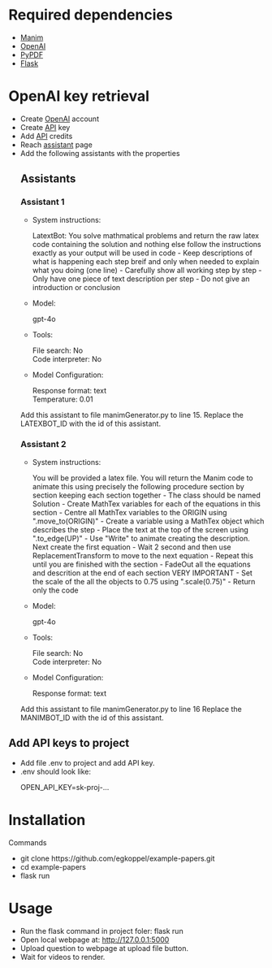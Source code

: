 <h1>Required dependencies</h1>
<ul>
  <li><a href="https://docs.manim.community/en/stable/installation/uv.html">Manim</a></ol></li>
  <li><a href="https://pypi.org/project/openai/">OpenAI</a></ol></li>
  <li><a href="https://pypi.org/project/pypdf">PyPDF</a></ol></li>
  <li><a href="https://pypi.org/project/Flask">Flask</a></ol></li>
  
  
</ul>
<h1>OpenAI key retrieval </h1>
<ul>
  <li>Create <a href="https://platform.openai.com/docs/overview">OpenAI</a> account </li>
  <li>Create <a href="https://platform.openai.com/api-keys">API</a> key </li>
  <li>Add <a href="https://platform.openai.com/settings/organization/billing/overview">API</a> credits </li>
  <li>Reach <a href= "https://platform.openai.com/assistants">assistant</a> page</li>
  <li>Add the following assistants with the properties</li>
  <h2>
    Assistants
  </h2>
  <h3>Assistant 1</h3>
  <ul>
  <li>System instructions: </li>
    <p>LatextBot:
You solve mathmatical problems and return the raw latex code containing the solution and nothing else follow the instructions exactly as your output will be used in code
- Keep descriptions of what is happening each step breif and only when needed to explain what you doing (one line)
- Carefully show all working step by step
- Only have one piece of text description per step
- Do not give an introduction or conclusion </p>
    <li>Model: </li>
    <p>gpt-4o</p>
    <li>Tools: </li>
    <p>File search: No<br>Code interpreter: No</p>
    <li>Model Configuration: </li>
    <p>Response format: text<br>Temperature: 0.01</p>
  </ul>
  <p>Add this assistant to file manimGenerator.py to line 15. Replace the LATEXBOT_ID with the id of this assistant. </p>
  <h3>Assistant 2</h3>
 <ul>
  <li>System instructions: </li>
    <p>You will be provided a latex file. You will return the Manim code to animate this using precisely the following procedure section by section keeping each section together
- The class should be named Solution
- Create MathTex variables for each of the equations in this section
- Centre all MathTex variables to the ORIGIN using ".move_to(ORIGIN)"
- Create a variable using a MathTex object which describes the step
- Place the text at the top of the screen using ".to_edge(UP)"
- Use "Write" to animate creating the description. Next create the first equation
- Wait 2 second and then use ReplacementTransform to move to the next equation
- Repeat this until you are finished with the section
- FadeOut all the equations and descrition at the end of each section VERY IMPORTANT
- Set the scale of the all the objects to 0.75 using ".scale(0.75)"
- Return only the code</p>
    <li>Model: </li>
    <p>gpt-4o</p>
    <li>Tools: </li>
    <p>File search: No <br>Code interpreter: No</p>
    <li>Model Configuration: </li>
    <p>Response format: text</p>
  </ul>
  <p>Add this assistant to file manimGenerator.py to line 16 Replace the MANIMBOT_ID with the id of this assistant. </p>
</ul>
<h2>Add API keys to project</h2>
<ul><li>Add file .env to project and add API key. </li>
<li>.env should look like: </li>
  <p>OPEN_API_KEY=sk-proj-...</p>
</ul>
<h1>Installation</h1>
<p>Commands</p>
<ul>
  <li>git clone https://github.com/egkoppel/example-papers.git</li>
  <li>cd example-papers</li>
  <li>flask run</li>
</ul>
<h1>Usage</h1>
<ul>
<li>Run the flask command in project foler: flask run</li>
<li>Open local webpage at: <a href= "http://127.0.0.1:5000">http://127.0.0.1:5000</a></li>
<li>Upload question to webpage at upload file button. </li>
<li>Wait for videos to render. </li>
</ul>
